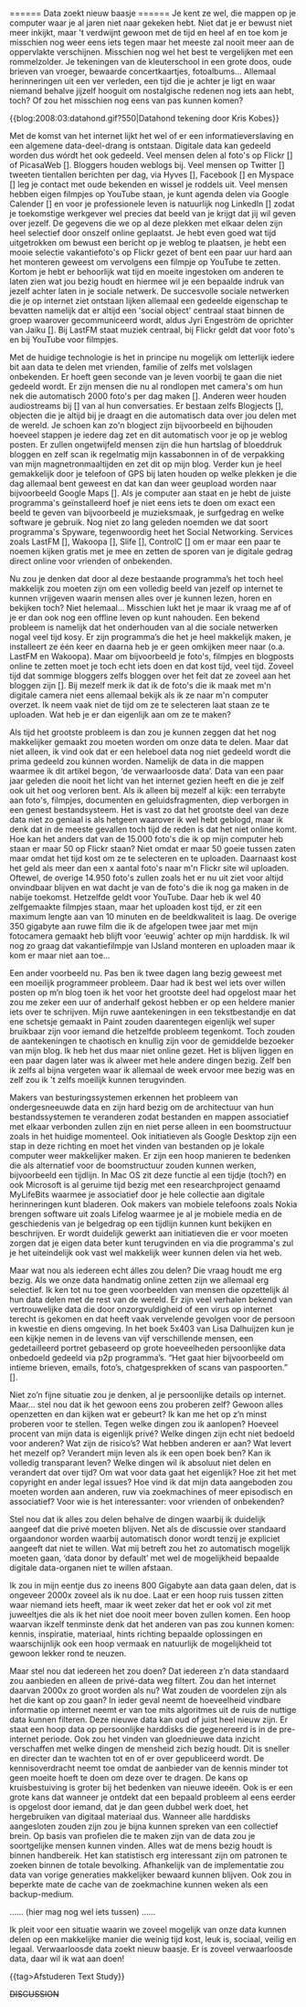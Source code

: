 ====== Data zoekt nieuw baasje ======
Je kent ze wel, die mappen op je computer waar je al jaren niet naar gekeken hebt. Niet dat je er bewust niet meer inkijkt, maar 't verdwijnt gewoon met de tijd en heel af en toe kom je misschien nog weer eens iets tegen maar het meeste zal nooit meer aan de oppervlakte verschijnen. Misschien nog wel het best te vergelijken met een rommelzolder. Je tekeningen van de kleuterschool in een grote doos, oude brieven van vroeger, bewaarde concertkaartjes, fotoalbums... Allemaal herinneringen uit een ver verleden, een tijd die je achter je ligt en waar niemand behalve jijzelf hooguit om nostalgische redenen nog iets aan hebt, toch? Of zou het misschien nog eens van pas kunnen komen?

{{blog:2008:03:datahond.gif?550|Datahond tekening door Kris Kobes}}

Met de komst van het internet lijkt het wel of er een informatieverslaving en een algemene data-deel-drang is ontstaan. Digitale data kan gedeeld worden dus wórdt het ook gedeeld. Veel mensen delen al foto's op Flickr [] of PicasaWeb []. Bloggers houden weblogs bij. Veel mensen op Twitter [] tweeten tientallen berichten per dag, via Hyves [], Facebook [] en Myspace [] leg je contact met oude bekenden en wissel je roddels uit. Veel mensen hebben eigen filmpjes op YouTube staan, je kunt agenda delen via Google Calender [] en voor je professionele leven is natuurlijk nog LinkedIn [] zodat je toekomstige werkgever wel precies dat beeld van je krijgt dat jij wil geven over jezelf. De gegevens die we op al deze plekken met elkaar delen zijn heel selectief door onszelf online geplaatst. Je hebt even goed wat tijd uitgetrokken om bewust een bericht op je weblog te plaatsen, je hebt een mooie selectie vakantiefoto's op Flickr gezet of bent een paar uur hard aan het monteren geweest om vervolgens een filmpje op YouTube te zetten. Kortom je hebt er behoorlijk wat tijd en moeite ingestoken om anderen te laten zien wat jou bezig houdt en hiermee wil je een bepaalde indruk van jezelf achter laten in je sociale netwerk. De succesvolle sociale netwerken die je op internet ziet ontstaan lijken allemaal een gedeelde eigenschap te bevatten namelijk dat er altijd een 'social object' centraal staat binnen de groep waarover gecommuniceerd wordt, aldus Jyri Engeström de oprichter van Jaiku []. Bij LastFM staat muziek centraal, bij Flickr geldt dat voor foto's en bij YouTube voor filmpjes.
 
Met de huidige technologie is het in principe nu mogelijk om letterlijk iedere bit aan data te delen met vrienden, familie of zelfs met volslagen onbekenden. Er hoeft geen seconde van je leven voorbij te gaan die niet gedeeld wordt. Er zijn mensen die nu al rondlopen met camera's om hun nek die automatisch 2000 foto's per dag maken []. Anderen weer houden audiostreams bij [] van al hun conversaties. Er bestaan zelfs Blogjects [], objecten die je altijd bij je draagt en die automatisch data over jou delen met de wereld. Je schoen kan zo'n blogject zijn bijvoorbeeld en bijhouden hoeveel stappen je iedere dag zet en dit automatisch voor je op je weblog posten. Er zullen ongetwijfeld mensen zijn die hun hartslag of bloeddruk bloggen en zelf scan ik regelmatig mijn kassabonnen in of de verpakking van mijn magnetronmaaltijden en zet dit op mijn blog. Verder kun je heel gemakkelijk door je telefoon of GPS bij laten houden op welke plekken je die dag allemaal bent geweest en dat kan dan weer geupload worden naar bijvoorbeeld Google Maps []. Als je computer aan staat en je hebt de juiste programma's geïnstalleerd hoef je niet eens iets te doen om exact een beeld te geven van bijvoorbeeld je muzieksmaak, je surfgedrag en welke software je gebruik. Nog niet zo lang geleden noemden we dat soort programma's Spyware, tegenwoordig heet het Social Networking. Services zoals LastFM [], Wakoopa [], Slife [], ControlC [] om er maar een paar te noemen kijken gratis met je mee en zetten de sporen van je digitale gedrag direct online voor vrienden of onbekenden. 

Nu zou je denken dat door al deze bestaande programma’s het toch heel makkelijk zou moeten zijn om een volledig beeld van jezelf op internet te kunnen vrijgeven waarin mensen alles over je kunnen lezen, horen en bekijken toch? Niet helemaal... Misschien lukt het je maar ik vraag me af of je er dan ook nog een offline leven op kunt nahouden. Een bekend probleem is namelijk dat het onderhouden van al die sociale netwerken nogal veel tijd kosy. Er zijn programma’s die het je heel makkelijk maken, je installeert ze één keer en daarna heb je er geen omkijken meer naar (o.a. LastFM en Wakoopa). Maar om bijvoorbeeld je foto's, filmpjes en blogposts online te zetten moet je toch echt iets doen en dat kost tijd, veel tijd. Zoveel tijd dat sommige bloggers zelfs bloggen over het feit dat ze zoveel aan het bloggen zijn []. Bij mezelf merk ik dat ik de foto's die ik maak met m'n digitale camera niet eens allemaal bekijk als ik ze naar m'n computer overzet. Ik neem vaak niet de tijd om ze te selecteren laat staan ze te uploaden. Wat heb je er dan eigenlijk aan om ze te maken?

Als tijd het grootste probleem is dan zou je kunnen zeggen dat het nog makkelijker gemaakt zou moeten worden om onze data te delen. Maar dat niet alleen, ik vind ook dat er een heleboel data nog niet gedeeld wordt die prima gedeeld zou kúnnen worden. Namelijk de data in die mappen waarmee ik dit artikel begon, ‘de verwaarloosde data’. Data van een paar jaar geleden die nooit het licht van het internet gezien heeft en die je zelf ook uit het oog verloren bent. Als ik alleen bij mezelf al kijk: een terrabyte aan foto's, filmpjes, documenten en geluidsfragmenten, diep verborgen in een genest bestandsysteem. Het is vast zo dat het grootste deel van deze data niet zo geniaal is als hetgeen waarover ik wel hebt geblogd, maar ik denk dat in de meeste gevallen toch tijd de reden is dat het niet online komt. Hoe kan het anders dat van de 15.000 foto's die ik op mijn computer heb staan er maar 50 op Flickr staan? Niet omdat er maar 50 goeie tussen zaten maar omdat het tijd kost om ze te selecteren en te uploaden. Daarnaast kost het geld als meer dan een x aantal foto's naar m'n Flickr site wil uploaden. Oftewel, de overige 14.950 foto's zullen zoals het er nu uit ziet voor altijd onvindbaar blijven en wat dacht je van de foto's die ik nog ga maken in de nabije toekomst. Hetzelfde geldt voor YouTube. Daar heb ik wel 40 zelfgemaakte filmpjes staan, maar het uploaden kost tijd, er zit een maximum lengte aan van 10 minuten en de beeldkwaliteit is laag. De overige 350 gigabyte aan ruwe film die ik de afgelopen twee jaar met mijn fotocamera gemaakt heb blijft voor ‘eeuwig’ achter op mijn harddisk. Ik wil nog zo graag dat vakantiefilmpje van IJsland monteren en uploaden maar ik kom er maar niet aan toe...

Een ander voorbeeld nu. Pas ben ik twee dagen lang bezig geweest met een moeilijk programmeer probleem. Daar had ik best wel iets over willen posten op m’n blog toen ik het voor het grootste deel had opgelost maar het zou me zeker een uur of anderhalf gekost hebben er op een heldere manier iets over te schrijven. Mijn ruwe aantekeningen in een tekstbestandje en dat ene schetsje gemaakt in Paint zouden daarentegen eigenlijk wel super bruikbaar zijn voor iemand die hetzelfde probleem tegenkomt. Toch zouden de aantekeningen te chaotisch en knullig zijn voor de gemiddelde bezoeker van mijn blog. Ik heb het dus maar niet online gezet. Het is blijven liggen en een paar dagen later was ik alweer met hele andere dingen bezig. Zelf ben ik zelfs al bijna vergeten waar ik allemaal de week ervoor mee bezig was en zelf zou ik 't zelfs moeilijk kunnen terugvinden.

Makers van besturingssystemen erkennen het probleem van ondergesneeuwde data en zijn hard bezig om de architectuur van hun bestandssystemen te veranderen zodat bestanden en mappen associatief met elkaar verbonden zullen zijn en niet perse alleen in een boomstructuur zoals in het huidige momenteel. Ook initiatieven als Google Desktop zijn een stap in deze richting en moet het vinden van bestanden op je lokale computer weer makkelijker maken. Er zijn een hoop manieren te bedenken die als alternatief voor de boomstructuur zouden kunnen werken, bijvoorbeeld een tijdlijn. In Mac OS zit deze functie al een tijdje (toch?) en ook Microsoft is al geruime tijd bezig met een researchproject genaamd MyLifeBits waarmee je associatief door je hele collectie aan digitale herinneringen kunt bladeren. Ook makers van mobiele telefoons zoals Nokia brengen software uit zoals Lifelog waarmee je al je mobiele media en de geschiedenis van je belgedrag op een tijdlijn kunnen kunt bekijken en beschrijven. Er wordt duidelijk gewerkt aan initiatieven die er voor moeten zorgen dat je eigen data beter kunt terugvinden en via die programma's zul je het uiteindelijk ook vast wel makkelijk weer kunnen delen via het web.

Maar wat nou als iedereen echt álles zou delen? Die vraag houdt me erg bezig. Als we onze data handmatig online zetten zijn we allemaal erg selectief. Ik ken tot nu toe geen voorbeelden van mensen die opzettelijk ál hun data delen met de rest van de wereld. Er zijn veel verhalen bekend van vertrouwelijke data die door onzorgvuldigheid of een virus op internet terecht is gekomen en dat heeft vaak vervelende gevolgen voor de persoon in kwestie en diens omgeving. In het boek 5x403 van Lisa Dalhuijzen kun je een kijkje nemen in de levens van vijf verschillende mensen, een gedetailleerd portret gebaseerd op grote hoeveelheden persoonlijke data onbedoeld gedeeld via p2p programma’s. “Het gaat hier bijvoorbeeld om intieme brieven, emails, foto’s, chatgesprekken of scans van paspoorten.” [].

Niet zo’n fijne situatie zou je denken, al je persoonlijke details op internet. Maar… stel nou dat ik het gewoon eens zou proberen zelf? Gewoon alles openzetten en dan kijken wat er gebeurt? Ik kan me het op z’n minst proberen voor te stellen. Tegen welke dingen zou ik aanlopen? Hoeveel procent van mijn data is eigenlijk privé? Welke dingen zijn echt niet bedoeld voor anderen? Wat zijn de risico’s? Wat hebben anderen er aan? Wat levert het mezelf op? Verandert mijn leven als ik een open boek ben? Kan ik volledig transparant leven? Welke dingen wil ik absoluut niet delen en verandert dat over tijd? Om wat voor data gaat het eigenlijk? Hoe zit het met copyright en ander legal issues? Hoe vind ik dat mijn data aangeboden zou moeten worden aan anderen, ruw via zoekmachines of meer episodisch en associatief? Voor wie is het interessanter: voor vrienden of onbekenden?

Stel nou dat ik alles zou delen behalve de dingen waarbij ik duidelijk aangeef dat die privé moeten blijven. Net als de discussie over standaard orgaandonor worden waarbij automatisch donor wordt tenzij je expliciet aangeeft dat niet te willen. Wat mij betreft zou het zo automatisch mogelijk moeten gaan, ‘data donor by default’ met wel de mogelijkheid bepaalde digitale data-organen niet te willen afstaan.

Ik zou in mijn eentje dus zo ineens 800 Gigabyte aan data gaan delen, dat is ongeveer 2000x zoveel als ik nu doe. Laat er een hoop ruis tussen zitten waar niemand iets heeft, maar ik weet zeker dat het er ook vol zit met juweeltjes die als ik het niet doe nooit meer boven zullen komen. Een hoop waarvan ikzelf tenminste denk dat het anderen van pas zou kunnen komen: kennis, inspiratie, materiaal, hints richting bepaalde oplossingen en waarschijnlijk ook een hoop vermaak en natuurlijk de mogelijkheid tot gewoon lekker rond te neuzen. 

Maar stel nou dat iedereen het zou doen? Dat iedereen z’n data standaard zou aanbieden en alleen de privé-data weg filtert. Zou dan het internet daarvan 2000x zo groot worden als nu? Wat zouden de voordelen zijn als het die kant op zou gaan? In ieder geval neemt de hoeveelheid vindbare informatie op internet neemt er van toe mits algoritmes uit de ruis de nuttige data kunnen filteren. Deze nieuwe data kan oud of juist heel nieuw zijn. Er staat een hoop data op persoonlijke harddisks die gegenereerd is in de pre-internet periode. Ook zou het vinden van gloednieuwe data inzicht verschaffen met welke dingen de mensheid zich bezig houdt. Dit is sneller en directer dan te wachten tot en of er over gepubliceerd wordt. De kennisoverdracht neemt toe omdat de aanbieder van de kennis minder tot geen moeite hoeft te doen om deze over te dragen. De kans op kruisbestuiving is groter bij het bedenken van nieuwe ideeën. Ook is er een grote kans dat wanneer je ontdekt dat een bepaald probleem al eens eerder is opgelost door iemand, dat je dan geen dubbel werk doet, het hergebruiken van digitaal materiaal dus. Wanneer alle harddisks aangesloten zouden zijn zou je bijna kunnen spreken van een collectief brein. Op basis van profielen die te maken zijn van de data zou je soortgelijke mensen kunnen vinden. Alles wat de mens bezig houdt is binnen handbereik. Het kan statistisch erg interessant zijn om patronen te zoeken binnen de totale bevolking. Afhankelijk van de implementatie zou data van vorige generaties makkelijker bewaard kunnen blijven. Ook zou in beperkte mate de cache van de zoekmachine kunnen weken als een backup-medium.

…… (hier mag nog wel iets tussen) ……

Ik pleit voor een situatie waarin we zoveel mogelijk van onze data kunnen delen op een makkelijke manier die weinig tijd kost, leuk is, sociaal, veilig en legaal. Verwaarloosde data zoekt nieuw baasje. Er is zoveel verwaarloosde data, daar wil ik wat aan doen!

{{tag>Afstuderen Text Study}}


~~DISCUSSION~~
